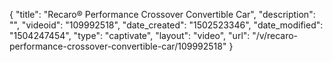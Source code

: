 {
    "title": "Recaro&reg; Performance Crossover Convertible Car",
    "description": "",
    "videoid": "109992518",
    "date_created": "1502523346",
    "date_modified": "1504247454",
    "type": "captivate",
    "layout": "video",
    "url": "\/v\/recaro-performance-crossover-convertible-car\/109992518"
}